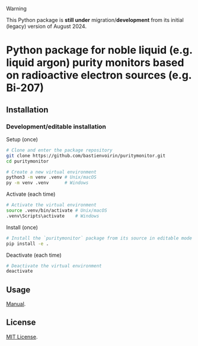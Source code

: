 > [!WARNING]  
> This Python package is **still under** migration/**development** from its initial (legacy) version of August 2024.

# Python package for noble liquid (e.g. liquid argon) purity monitors based on radioactive electron sources (e.g. Bi-207)

## Installation

### Development/editable installation

Setup (once)

```sh
# Clone and enter the package repository
git clone https://github.com/bastienvoirin/puritymonitor.git
cd puritymonitor

# Create a new virtual environment
python3 -m venv .venv # Unix/macOS
py -m venv .venv      # Windows
```

Activate (each time)

```sh
# Activate the virtual environment
source .venv/bin/activate # Unix/macOS
.venv\Scripts\activate    # Windows
```

Install (once)

```sh
# Install the `puritymonitor` package from its source in editable mode
pip install -e .
```

Deactivate (each time)

```sh
# Deactivate the virtual environment
deactivate
```

## Usage

[Manual](/docs/manual%20(under%20development).pdf).

## License

[MIT License](/LICENSE).
